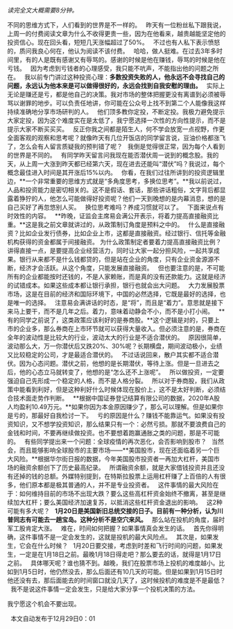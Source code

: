*读完全文大概需要8分钟。*  
  
不同的思维方式下，人们看到的世界是不一样的。
 
昨天有一位粉丝私下跟我说，上周一的付费阅读文章为什么不收得更贵一些，因为在他看来，越贵越能坚定他的投资信心。现在回头看，短短几天涨幅超过了50%。
 
不过也有人私下表示愤怒的，质问我良心何在，他认为阅读不该付费。
 
哈哈，做人挺难。在过去3年多时间里，有的人是既有感谢又有辱骂的。感谢的时候是他在赚钱，辱骂的时候是他在亏钱。
 
因为考虑到亏钱者的心理感受，我只能不吭声，不能指出他的问题之所在。
 
我以前专门讲过这种投资心理：**多数投资失败的人，他永远不会寻找自己的问题，永远认为他本来是可以做得很好的，永远会找到自我安慰的理由。**
 
实际上无论是赚还是亏，都是他自己的决策。我对市场的整体把握更没有离谱到必须被辱骂以谢罪的地步。可以负责任地讲，你可能在公众号上找不到第二个人能像我这样持续准确地分享市场研判的人。
 
他们顶多教你定投，不断定投。我极力避免提示大家定投，因为这个难度实在是太低了，我宁愿选择一次性的方向性提示，而不是提示大家不断买买买。
 
反正你我之间都是陌生人，何不学会放宽一点视野，作更全面客观的观察和思考呢？就像昨天有几位开饭店的同学留言说，豆油价格都涨飞了，怎么会有人留言质疑我的预判错了呢？
 
我倒是觉得很正常，因为每个人看到的世界是不同的。
 
有同学昨天留言问我现在能否潜伏周一说到的概念股。我的天，从上周一大涨到昨天都已经第六天，现在进去还能叫“潜伏”吗？我说过，每个概念最佳进入时间是其开涨后15%以内。
 
你看，在我们过往所讲到的投资逻辑里边，**一个非常重要的思维方式就是“多角度思考，多换位思考”。**我以前说过，人品和投资能力是密切相关的。这不是假话、套话，那些讲话粗俗，文字背后都显露着狰狞的人，他怎么可能做得好投资呢？他们一天到晚想的是内幕消息，想的是自己买好了再忽悠别人买。
 
换位思考难吗？养成习惯就可以了。
 
下面来说点有时效性的内容。
 
**昨晚，证监会主席易会满公开表示，将着力提高直接融资比重。**这是我之前文章就讲过的，从政策制订角度是预料之中的。
 
什么是直接融资？比如企业发行债券，比如企业上市，这都是直接融资。经过银行、信托等金融机构获得的资金都属于间接融资。
为什么政策制定者要着力提高直接融资比例？
 
讲得直接一点，是要提高企业经营活力，同时让大家一起分担风险，一起共享成果。银行从来都不是什么钱都贷的，但是站在企业的角度，只有企业资金源源不断，经济才会活跃。从这个角度，只能发展直接融资。
 
但也要注意的是，不可能所有的企业都能按时还钱的，不是人家赖账，而是真的没有还款能力。这就是经济的试错成本。如果这些成本都让银行承担，银行也就会出大问题。
 
大力发展股票市场，这是在目前的经济和国际环境下，中国的必然选择，它既是最好的选择，也是唯一的选择。
 
注意易会满讲话的时态，是“将”，而且是“着力”。意思就是接下来马上要干，而不是几年之后。着力，意味着动静会不小，而不是小打小闹。
 
**有的同学之前说了，这类政策应该利好的是券商股。**这个逻辑是对的，只要上市的企业多，那么券商在上市环节就可以获得大量收入。但必须注意的是，券商在全年的波动性是比较大的行业，波动太大的行业是不适合潜伏的。
 
原因很简单，波动那么大，万一你潜伏后又跌20%、30%呢？长期横盘，期间波动极小，业绩又比较稳定的公司，才是最适合潜伏的。
 
不过话说回来，散户其实都不适合潜伏。因为心态问题。潜伏之前，他想的是长期潜伏，等待上涨。但是一旦进去之后，他的心态立马就转变了，他想的是“怎么还不上涨呢”。
 
所以做投资，一定要强迫自己先形成一个稳定的人格，而不是人格分裂。
 
所以对于券商股，我们从政策中能看到利好，但是这种利好什么时候体现在股价上，这不是太好判断，必须结合技术面走势作判断。
 
**根据中国证券登记结算有限公司的数据，2020年A股人均盈利10.49万元。**如果你因为本金原因赚少了，那么可以理解。但是如果你是亏的，那最好自我检讨一下。
 
亏的原因是什么？赚钱不能靠运气。如果没有投资知识，又不想学投资知识，那么结果只有一个：必然亏损。那就不要浪费自己的金钱和时间，不要再继续做投资。也不要想着跑赢通胀之类的问题，那是不可能的。
 
有些同学提出来一个问题：全球疫情的再次恶化，会否影响到股市？
 
当然会，而且能够影响全球股市的主要市场——**美国股市，现在还面临着另一个巨大风险。**根据华尔街日报的数据，今年美国股市投资者一再加大杠杆，美国市场的融资余额创下了历史最高纪录。
 
所谓融资余额，就是大家借钱投资并且还没有还掉的钱的总额。外媒特别提到，在特斯拉股票上运用杠杆赚了上百倍的人有很多，他们原本都是极其普通的人，并不是专业投资者。
 
这件事情的最大风险在于：如何维持目前的市场不出现大跌？要么这些高杠杆资金始终不撤离，甚至是继续加大杠杆；要么美国经济加速复苏，以抵消这些杠杆资金退出的影响。
 
这2种可能有多大呢？
 
**1月20日是美国新旧总统交接的日子。目前有一种分析，认为川普同志有可能去一趟宝岛。这种分析不是空穴来风。**
 
那么站在投机的角度，届时军工股肯定大涨。
 
难在，时间如何把握？如果事情真会发生的话。
 
首先你得明确，这件事情不是一定会发生的，这就是投机的最大风险点。
 
其次是，如果发生，它会在什么时候？
 
1月20日要交接，考虑到时差和飞行时间的问题，如果发生，一定是在1月18日之前。最晚1月18日得走吧？那么要去的话，就得是1月17日之前。
 
具体哪天呢？谁也猜不到。越晚，我们在股票市场上投机的难度越小。比如到1月5日时，他仍然没去，那么后面还有10几天的可能。但是如果到1月15日时他还没有去，那后面能去的时间窗口就没几天了，这时候投机的难度是不是最低？
 
我不是说这件事情一定会发生，只是给大家分享一个投机决策的方法。
  
我宁愿这个机会不要出现。
  
 
本文自动发布于12月29日0：01
  

